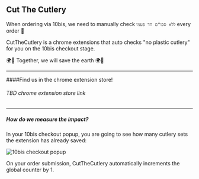 ## Cut The Cutlery
When ordering via 10bis, we need to manually check `ללא סכו"ם חד פעמי` every order 🤔

CutTheCutlery is a chrome extensions that auto checks "no plastic cutlery" for you on the 10bis checkout stage.

🌍🍴 Together, we will save the earth 🌍🍴

------------
####Find us in the chrome extension store!
###### TBD chrome extension store link

------------

##### How do we measure the impact?
In your 10bis checkout popup, you are going to see how many cutlery sets the extension has already saved:

![10bis checkout popup](https://user-images.githubusercontent.com/60513876/142777460-fc7d107d-b423-4b0d-88e9-23dd1af0dfc8.png "10bis checkout popup")

On your order submission, CutTheCutlery automatically increments the global counter by 1.
